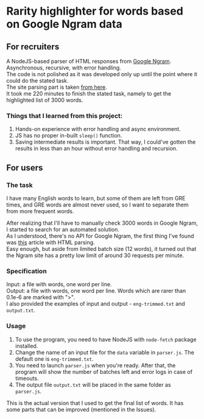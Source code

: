 # Rarity highlighter for words based on Google Ngram data
## For recruiters
A NodeJS-based parser of HTML responses from [Google Ngram][1].  
Asynchronous, recursive, with error handling.  
The code is not polished as it was developed only up until the point where it could do the stated task.  
The site parsing part is taken [from here][2].  
It took me 220 minutes to finish the stated task, namely to get the highlighted list of 3000 words.  

### Things that I learned from this project:
1. Hands-on experience with error handling and async environment.
2. JS has no proper in-built `sleep()` function.
3. Saving intermediate results is important. That way, I could've gotten the results in less than an hour without error handling and recursion.


## For users
### The task
I have many English words to learn, but some of them are left from GRE times, and GRE words are almost never used, so I want to separate them from more frequent words.

After realizing that I'll have to manually check 3000 words in Google Ngram, I started to search for an automated solution.  
As I understood, there's no API for Google Ngram, the first thing I've found was [this][2] article with HTML parsing.  
Easy enough, but aside from limited batch size (12 words), it turned out that the Ngram site has a pretty low limit of around 30 requests per minute. 

### Specification
Input: a file with words, one word per line.  
Output: a file with words, one word per line. Words which are rarer than 0.1e-6 are marked with ">".  
I also provided the examples of input and output - `eng-trimmed.txt` and `output.txt`.

### Usage
1. To use the program, you need to have NodeJS with `node-fetch` package installed.
2. Change the name of an input file for the `data` variable in `parser.js`. The default one is `eng-trimmed.txt`.
3. You need to launch `parser.js` when you're ready. After that, the program will show the number of batches left and error logs in case of timeouts.
4. The output file `output.txt` will be placed in the same folder as `parser.js`.

This is the actual version that I used to get the final list of words. It has some parts that can be improved (mentioned in the Issues).

[1]: https://books.google.com/ngrams
[2]: https://jameshfisher.com/2018/11/25/google-ngram-api/
